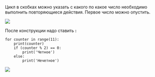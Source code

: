 Цикл в скобках можно указать с какого по какое число необходимо выполнить повторяющиеся действия. Первое число можно опустить.

![](../../01.Программирование_на_Pyth_для_детей/_Pictures/Pasted%20image%2020250304204103.png)

После конструкции надо ставить **:**

```
for сounter in range(11):
    print(сounter)
    if (сounter % 2) == 0:
        print('Четное')
    else:
        print('Нечетное')	
```

![](../../01.Программирование_на_Pyth_для_детей/_Pictures/Pasted%20image%2020250304192147.png)